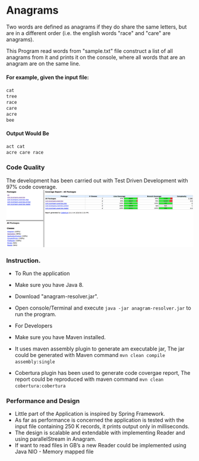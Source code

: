 # Anagrams 
Two words are defined as anagrams if they do share the same letters, but are in a different order (i.e. the english words "race" and "care" are anagrams).

This Program read words from "sample.txt" file construct a list of all anagrams from it and prints it on the console, where all words that are an anagram are on the same line.
#### For example, given the input file:
```act
cat
tree
race
care
acre
bee
```

#### Output Would Be
``` 
act cat
acre care race
```
### Code Quality
The development has been carried out with Test Driven Development with 97% code coverage.
![alt tag](https://github.com/akhileshkshatriya/anagrams/blob/master/code-coverage.png)
### Instruction.
* To Run the application
 * Make sure you have Java 8.
 * Download "anagram-resolver.jar".
 * Open console/Terminal and execute ```java -jar anagram-resolver.jar``` to run the program.

* For Developers
 * Make sure you have Maven installed.
 * It uses maven assembly plugin to generate am executable jar, The jar could be generated with Maven command ```mvn clean compile assembly:single```
 * Cobertura plugin has been used to generate code covergae report, The report could be reproduced with maven command ```mvn clean cobertura:cobertura```

### Performance and Design
* Little part of the Application is inspired by Spring Framework.
* As far as performance is concerned the application is tested with the input file containing 250 K records, it prints output only in milliseconds.
* The design is scalable and extendable with implementing Reader and using parallelStream in Anagram.
* If want to read files in GB’s a new Reader could be implemented using Java NIO - Memory mapped file
